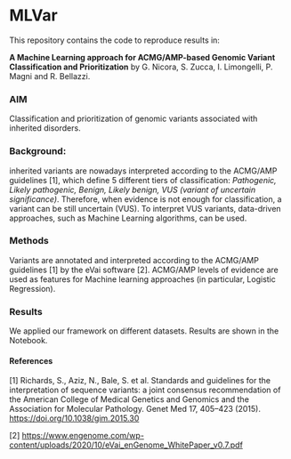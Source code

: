 # MLVar

This repository contains the code to reproduce results in:

**A Machine Learning approach for ACMG/AMP-based Genomic Variant Classification and Prioritization** by G. Nicora, S. Zucca, I. Limongelli, P. Magni and R. Bellazzi.

### AIM
Classification and prioritization of genomic variants associated with inherited disorders. 

### Background: 
inherited variants are nowadays interpreted according to the ACMG/AMP guidelines [1], which define 5 different tiers of classification: *Pathogenic, Likely pathogenic, Benign, Likely benign, VUS (variant of uncertain significance)*. Therefore, when evidence is not enough for classification, a variant can be still uncertain (VUS). To interpret VUS variants, data-driven approaches, such as Machine Learning algorithms, can be used. 

### Methods
Variants are annotated and interpreted according to the ACMG/AMP guidelines [1] by the eVai software [2]. ACMG/AMP levels of evidence are used as features for Machine learning approaches (in particular, Logistic Regression). 

### Results
We applied our framework on different datasets. Results are shown in the Notebook.


#### References

[1] Richards, S., Aziz, N., Bale, S. et al. Standards and guidelines for the interpretation of sequence variants: a joint consensus recommendation of the American College of Medical Genetics and Genomics and the Association for Molecular Pathology. Genet Med 17, 405–423 (2015). https://doi.org/10.1038/gim.2015.30

[2] https://www.engenome.com/wp-content/uploads/2020/10/eVai_enGenome_WhitePaper_v0.7.pdf
